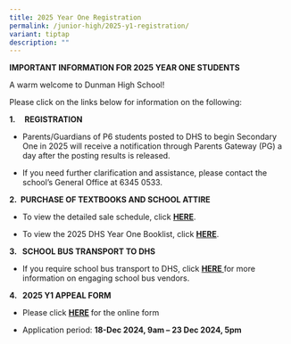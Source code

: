 ```yaml
---
title: 2025 Year One Registration
permalink: /junior-high/2025-y1-registration/
variant: tiptap
description: ""
---
```

<p><strong>IMPORTANT INFORMATION FOR 2025 YEAR ONE STUDENTS</strong>
</p>
<p>A warm welcome to Dunman High School!&nbsp;</p>
<p>Please click on the links below for information on the following:
<br>
</p>
<p><strong>1.&nbsp;&nbsp;&nbsp;&nbsp; REGISTRATION</strong>
</p>
<ul data-tight="true" class="tight">
<li>
<p>Parents/Guardians of P6 students posted to DHS to begin Secondary One
in 2025 will receive a notification through Parents Gateway (PG) a day
after the posting results is released.</p>
</li>
<li>
<p>If you need further clarification and assistance, please contact the school’s
General Office at 6345 0533.</p>
</li>
</ul>
<p><strong>2.&nbsp;&nbsp;PURCHASE OF TEXTBOOKS AND SCHOOL ATTIRE</strong>
</p>
<ul data-tight="true" class="tight">
<li>
<p>To view the detailed sale schedule, click <strong><a href="https://for.edu.sg/dhs-sales-schedule-textbooks-sch-attire" rel="noopener nofollow" target="_blank">HERE</a></strong>.</p>
</li>
<li>
<p>To view the 2025 DHS Year One Booklist, click <strong><a href="https://for.edu.sg/dhs-y1-booklist" rel="noopener nofollow" target="_blank">HERE</a></strong>.</p>
</li>
</ul>
<p><strong>3.&nbsp;&nbsp; SCHOOL BUS TRANSPORT TO DHS</strong>
</p>
<ul data-tight="true" class="tight">
<li>
<p>If you require school bus transport to DHS, click <strong><a href="https://www.dunmanhigh.moe.edu.sg/files/Private_Bus_Transport_2024_11112024.pdf" rel="noopener nofollow" target="_blank">HERE </a></strong>for
more information on engaging school bus vendors.
<br>
</p>
</li>
</ul>
<p><strong>4.&nbsp;&nbsp;&nbsp;2025 Y1 APPEAL FORM</strong>
</p>
<ul data-tight="true" class="tight">
<li>
<p>Please click <strong><a href="https://go.gov.sg/dhsappeal2025y1" rel="noopener nofollow" target="_blank">HERE</a> </strong>for
the online form</p>
</li>
<li>
<p>Application period: <strong>18-Dec 2024, 9am – 23 Dec 2024, 5pm</strong>
</p>
</li>
</ul>
<p></p>